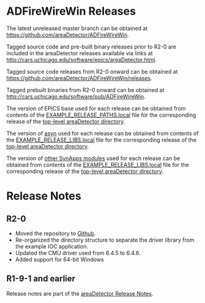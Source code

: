 ADFireWireWin Releases
======================

The latest unreleased master branch can be obtained at
https://github.com/areaDetector/ADFireWireWin.

Tagged source code and pre-built binary releases prior to R2-0 are included
in the areaDetector releases available via links at
http://cars.uchicago.edu/software/epics/areaDetector.html.

Tagged source code releases from R2-0 onward can be obtained at 
https://github.com/areaDetector/ADFireWireWin/releases.

Tagged prebuilt binaries from R2-0 onward can be obtained at
http://cars.uchicago.edu/software/pub/ADFireWireWin.

The version of EPICS base used for each release can be obtained from contents of the
[EXAMPLE_RELEASE_PATHS.local](http://github.com/areaDetector/areaDetector/EXAMPLE_RELEASE_PATHS.local)
file for the corresponding release of the 
[top-level areaDetector directory](https://github.com/areaDetector/areaDetector).

The version of 
[asyn](http://www.aps.anl.gov/epics/modules/soft/asyn)
used for each release can be obtained from contents of the
[EXAMPLE_RELEASE_LIBS.local](http://github.com/areaDetector/areaDetector/EXAMPLE_RELEASE_LIBS.local)
file for the corresponding release of the 
[top-level areaDetector directory](https://github.com/areaDetector/areaDetector).

The version of 
[other SynApps modules](http://www.aps.anl.gov/bcda/synApps) 
used for each release can be obtained from contents of the
[EXAMPLE_RELEASE_LIBS.local](http://github.com/areaDetector/areaDetector/EXAMPLE_RELEASE_LIBS.local)
file for the corresponding release of the 
[top-level areaDetector directory](https://github.com/areaDetector/areaDetector).


Release Notes
=============

R2-0
----
* Moved the repository to [Github](https://github.com/areaDetector/ADFireWireWin).
* Re-organized the directory structure to separate the driver library from the example IOC application.
* Updated the CMU driver used from 6.4.5 to 6.4.6.
* Added support for 64-bit Windows


R1-9-1 and earlier
------------------
Release notes are part of the
[areaDetector Release Notes](http://cars.uchicago.edu/software/epics/areaDetectorReleaseNotes.html).
